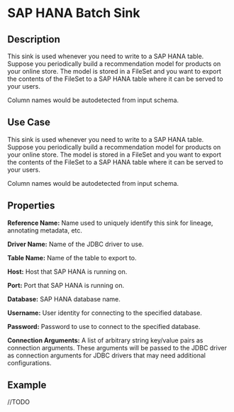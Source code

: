 # SAP HANA Batch Sink


Description
-----------

This sink is used whenever you need to write to a SAP HANA table.
Suppose you periodically build a recommendation model for products on your online store.
The model is stored in a FileSet and you want to export the contents
of the FileSet to a SAP HANA table where it can be served to your users.

Column names would be autodetected from input schema.


Use Case
--------
This sink is used whenever you need to write to a SAP HANA table.
Suppose you periodically build a recommendation model for products on your online store.
The model is stored in a FileSet and you want to export the contents
of the FileSet to a SAP HANA table where it can be served to your users.

Column names would be autodetected from input schema.



Properties
----------

**Reference Name:** Name used to uniquely identify this sink for lineage, annotating metadata, etc.

**Driver Name:** Name of the JDBC driver to use.

**Table Name:** Name of the table to export to.

**Host:** Host that SAP HANA is running on.

**Port:** Port that SAP HANA is running on.

**Database:** SAP HANA database name.

**Username:** User identity for connecting to the specified database.

**Password:** Password to use to connect to the specified database.

**Connection Arguments:** A list of arbitrary string key/value pairs as connection arguments. These arguments
will be passed to the JDBC driver as connection arguments for JDBC drivers that may need additional configurations.

Example
-------
//TODO